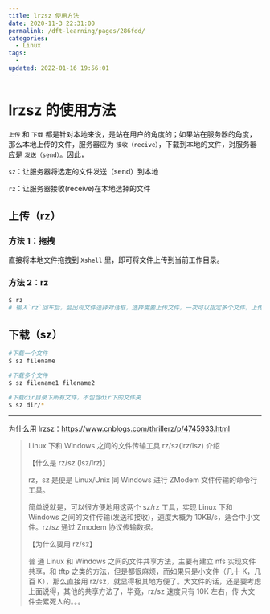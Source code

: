 ```yaml
---
title: lrzsz 使用方法
date: 2020-11-3 22:31:00
permalink: /dft-learning/pages/286fdd/
categories:
  - Linux
tags:
  -
updated: 2022-01-16 19:56:01
---
```


# lrzsz 的使用方法

`上传` 和 `下载` 都是针对本地来说，是站在用户的角度的；如果站在服务器的角度，那么本地上传的文件，服务器应为 `接收（recive）`，下载到本地的文件，对服务器应是 `发送（send）`。因此，

 `sz`：让服务器将选定的文件发送（send）到本地

 `rz`：让服务器接收(receive)在本地选择的文件

## 上传（rz）

### 方法 1：拖拽

直接将本地文件拖拽到 `Xshell` 里，即可将文件上传到当前工作目录。

### 方法 2：rz

```bash
$ rz 
# 输入`rz`回车后，会出现文件选择对话框，选择需要上传文件，一次可以指定多个文件，上传到服务器的路径为当前执行`rz`命令的目录。
```

## 下载（sz）

```bash
#下载一个文件
$ sz filename 

#下载多个文件
$ sz filename1 filename2

#下载dir目录下所有文件，不包含dir下的文件夹
$ sz dir/*
```

---

为什么用 lrzsz：<https://www.cnblogs.com/thrillerz/p/4745933.html>

> Linux 下和 Windows 之间的文件传输工具 rz/sz(lrz/lsz) 介绍
>
> 【什么是 rz/sz (lsz/lrz)】
>
> rz，sz 是便是 Linux/Unix 同 Windows 进行 ZModem 文件传输的命令行工具。
>
> 简单说就是，可以很方便地用这两个 sz/rz 工具，实现 Linux 下和 Windows 之间的文件传输(发送和接收)，速度大概为 10KB/s，适合中小文件。rz/sz 通过 Zmodem 协议传输数据。
>
> 【为什么要用 rz/sz】
>
> 普 通 Linux 和 Windows 之间的文件共享方法，主要有建立 nfs 实现文件共享，和 tftp 之类的方法，但是都很麻烦，而如果只是小文件（几十 K，几百 K），那么直接用 rz/sz，就显得极其地方便了。大文件的话，还是要考虑上面说得，其他的共享方法了，毕竟，rz/sz 速度只有 10K 左右，传 大文件会累死人的。。。
